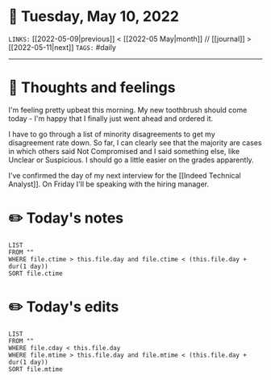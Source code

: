 # 📅 Tuesday, May 10, 2022
`LINKS:` [[2022-05-09|previous]] < [[2022-05 May|month]] // [[journal]] > [[2022-05-11|next]] 
`TAGS:` #daily

---
# 💭 Thoughts and feelings
I'm feeling pretty upbeat this morning. My new toothbrush should come today - I'm happy that I finally just went ahead and ordered it. 

I have to go through a list of minority disagreements to get my disagreement rate down. So far, I can clearly see that the majority are cases in which others said Not Compromised and I said something else, like Unclear or Suspicious. I should go a little easier on the grades apparently. 

I've confirmed the day of my next interview for the [[Indeed Technical Analyst]]. On Friday I'll be speaking with the hiring manager. 

# ✏️ Today's notes
```dataview
LIST 
FROM ""
WHERE file.ctime > this.file.day and file.ctime < (this.file.day + dur(1 day))
SORT file.ctime
```
# ✏️ Today's edits
```dataview
LIST
FROM ""
WHERE file.cday < this.file.day
WHERE file.mtime > this.file.day and file.mtime < (this.file.day + dur(1 day))
SORT file.mtime
```
